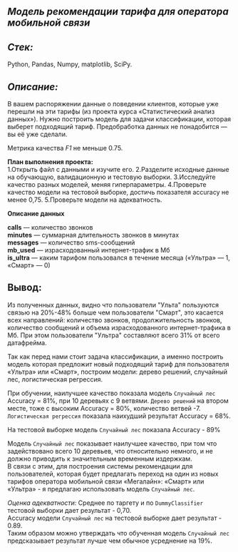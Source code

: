 ## *Модель рекомендации тарифа для оператора мобильной связи*

## *Стек:*  
Python, Pandas, Numpy,  matplotlib, SciPy.
  
## *Описание:*
В вашем распоряжении данные о поведении клиентов, которые уже перешли на эти тарифы (из проекта курса «Статистический анализ данных»). Нужно построить модель для задачи классификации, которая выберет подходящий тариф. Предобработка данных не понадобится — вы её уже сделали.

Метрика качества *F1* не меньше 0.75. 

**План выполнения проекта:**  
1.Открыть файл с данными и изучите его.
2.Разделите исходные данные на обучающую, валидационную и тестовую выборки.
3.Исследуйте качество разных моделей, меняя гиперпараметры.
4.Проверьте качество модели на тестовой выборке, достичь показателя accuracy не менее 0,75.
5.Проверьте модели на адекватность.

**Описание данных**

**сalls** — количество звонков  
**minutes** — суммарная длительность звонков в минутах  
**messages** — количество sms-сообщений  
**mb_used** — израсходованный интернет-трафик в Мб  
**is_ultra** — каким тарифом пользовался в течение месяца («Ультра» — 1, «Смарт» — 0) 

## **Вывод:**  

Из полученных данных, видно что пользователи "Ульта" пользуются связью на 20%-48% больше чем пользователи "Смарт", это касается всех направлений: количество звонков, продолжительность звонков, количество сообщений и объема израсходованного интернет-трафика в Мб. При этом пользователи "Ультра" составляют всего 31% от всего датафрейма. 

Так как перед нами стоит задача классификации, а именно построить модель которая предложит новый подходящий тариф для пользователя «Ультра» или «Смарт», построим  модели: дерево решений, случайный лес, логистическая регрессия.

При обучении, наилучшее качество показала модель `Случайный лес` Accuracy = 81%, при 10 деревьях с 9 ветвями. 
`Дерево решений` на втором месте, тоже с высоким Accuracy = 80%, количество ветвей -7.  
`Логистическая регрессия` показала наихудший результат Accuracy = 68%.

На тестовой выборке модель `Случайный лес` показала Accuracy -  89%

Модель `Случайный лес` показывает наилучшее качество, при том что задействовано всего 10 деревьев, что относительно немного, и не должно приводить к значительным временным издержкам.  
В связи с этим, для построения системы рекомендации для пользователей, которая будет предлагать переход на один из новых тарифов оператора мобильной связи «Мегалайн»: «Смарт» или «Ультра» - я предлагаю использовать модель `Случайный лес`.

*Оценка адекватности:* 
Среднее по таргету  и по `DummyClassifier` тестовой выборки дает результат - 0,70.  
Accuracy модели `Случайный лес` на тестовой выборке  дает результат - 0.89.  
Таким образом можно утверждать что обученная  модель `Случайный лес` предсказывает результат лучше чем  обычное усреднение на 19%.

